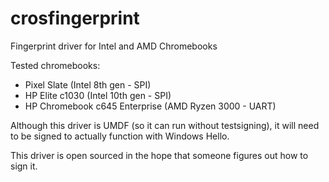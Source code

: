 # crosfingerprint
Fingerprint driver for Intel and AMD Chromebooks

Tested chromebooks:
* Pixel Slate (Intel 8th gen - SPI)
* HP Elite c1030 (Intel 10th gen - SPI)
* HP Chromebook c645 Enterprise (AMD Ryzen 3000 - UART)

Although this driver is UMDF (so it can run without testsigning), it will need to be signed to actually function with Windows Hello.

This driver is open sourced in the hope that someone figures out how to sign it.

